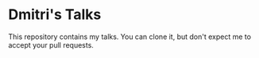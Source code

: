 Dmitri's Talks
==============

This repository contains my talks.  You can clone it, but don't expect me
to accept your pull requests.
